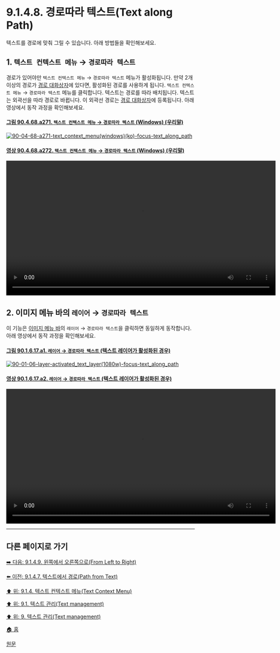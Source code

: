 # 9.1.4.8. 경로따라 텍스트(Text along Path)
텍스트를 경로에 맞춰 그릴 수 있습니다. 아래 방법들을 확인해보세요.

## 1. `텍스트 컨텍스트 메뉴` → `경로따라 텍스트`
경로가 있어야만 `텍스트 컨텍스트 메뉴` → `경로따라 텍스트` 메뉴가 활성화됩니다. 만약 2개 이상의 경로가 [경로 대화상자](./15-02-03-paths-dialog.md)에 있다면, 활성화된 경로를 사용하게 됩니다. `텍스트 컨텍스트 메뉴` → `경로따라 텍스트` 메뉴를 클릭합니다. 텍스트는 경로를 따라 배치됩니다. 텍스트는 외곽선을 따라 경로로 바뀝니다. 이 외곽선 경로는 [경로 대화상자](./15-02-03-paths-dialog.md)에 등록됩니다. 아래 영상에서 동작 과정을 확인해보세요.

#### [그림 90.4.68.a271. `텍스트 컨텍스트 메뉴` → `경로따라 텍스트` (Windows) (우리말)](https://wonder13662.github.io/gimp/2.10.36_ko/90-04-68-text_context_menu.html#%EA%B7%B8%EB%A6%BC-90468a271-%ED%85%8D%EC%8A%A4%ED%8A%B8-%EC%BB%A8%ED%85%8D%EC%8A%A4%ED%8A%B8-%EB%A9%94%EB%89%B4--%EA%B2%BD%EB%A1%9C%EB%94%B0%EB%9D%BC-%ED%85%8D%EC%8A%A4%ED%8A%B8-windows-%EC%9A%B0%EB%A6%AC%EB%A7%90)
[![90-04-68-a271-text_context_menu(windows)(ko)-focus-text_along_path](https://github.com/wonder13662/gimp/assets/15767104/ecfea23f-4f0b-4a50-b386-be03f2a313bc)](https://wonder13662.github.io/gimp/2.10.36_ko/90-04-68-text_context_menu.html#%EA%B7%B8%EB%A6%BC-90468a271-%ED%85%8D%EC%8A%A4%ED%8A%B8-%EC%BB%A8%ED%85%8D%EC%8A%A4%ED%8A%B8-%EB%A9%94%EB%89%B4--%EA%B2%BD%EB%A1%9C%EB%94%B0%EB%9D%BC-%ED%85%8D%EC%8A%A4%ED%8A%B8-windows-%EC%9A%B0%EB%A6%AC%EB%A7%90)

#### [영상 90.4.68.a272. `텍스트 컨텍스트 메뉴` → `경로따라 텍스트` (Windows) (우리말)]()
<video controls="controls" width="720" src="https://github.com/wonder13662/gimp/assets/15767104/a9461d21-1561-4a01-b23d-78813edab053"></video>

## 2. 이미지 메뉴 바의 `레이어` → `경로따라 텍스트`
이 기능은 [이미지 메뉴 바](./03-02-02-image-windowx-02-image-menu.md)의 `레이어` → `경로따라 텍스트`을 클릭하면 동일하게 동작합니다. 아래 영상에서 동작 과정을 확인해보세요.

#### [그림 90.1.6.17.a1. `레이어` → `경로따라 텍스트` (텍스트 레이어가 활성화된 경우)]()
[![90-01-06-layer-activated_text_layer(1080w)-focus-text_along_path](https://github.com/wonder13662/gimp/assets/15767104/b1984799-39f9-442e-9be0-8dadbe878a7e)]()

#### [영상 90.1.6.17.a2. `레이어` → `경로따라 텍스트` (텍스트 레이어가 활성화된 경우)]()
<video controls="controls" width="720" src="https://github.com/wonder13662/gimp/assets/15767104/d0a59058-784d-4cf9-abd7-b2284e699b7b"></video>

***

## 다른 페이지로 가기

[➡️ 다음: 9.1.4.9. 왼쪽에서 오른쪽으로(From Left to Right)](./09-01-04-text_context_menux-09-from_left_to_right.md)

[⬅️ 이전: 9.1.4.7. 텍스트에서 경로(Path from Text)](./09-01-04-text_context_menux-07-path_from_text.md)

[⬆️ 위: 9.1.4. 텍스트 컨텍스트 메뉴(Text Context Menu)](./09-01-04-text_context_menu.md)

[⬆️ 위: 9.1. 텍스트 관리(Text management)](./09-01-text-management.md)

[⬆️ 위: 9. 텍스트 관리(Text management)](./09-00-text-management.md)

[🏠 홈](./00-home.md)

[원문](https://docs.gimp.org/2.10/ko/gimp-image-text-management.html#text-context-menu)
